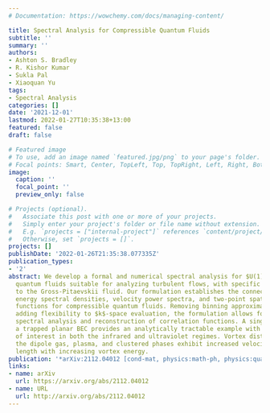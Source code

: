 ```yaml
---
# Documentation: https://wowchemy.com/docs/managing-content/

title: Spectral Analysis for Compressible Quantum Fluids
subtitle: ''
summary: ''
authors:
- Ashton S. Bradley
- R. Kishor Kumar
- Sukla Pal
- Xiaoquan Yu
tags:
- Spectral Analysis
categories: []
date: '2021-12-01'
lastmod: 2022-01-27T10:35:38+13:00
featured: false
draft: false

# Featured image
# To use, add an image named `featured.jpg/png` to your page's folder.
# Focal points: Smart, Center, TopLeft, Top, TopRight, Left, Right, BottomLeft, Bottom, BottomRight.
image:
  caption: ''
  focal_point: ''
  preview_only: false

# Projects (optional).
#   Associate this post with one or more of your projects.
#   Simply enter your project's folder or file name without extension.
#   E.g. `projects = ["internal-project"]` references `content/project/deep-learning/index.md`.
#   Otherwise, set `projects = []`.
projects: []
publishDate: '2022-01-26T21:35:38.077335Z'
publication_types:
- '2'
abstract: We develop a formal and numerical spectral analysis for $U(1)$ symmetry-breaking
  quantum fluids suitable for analyzing turbulent flows, with specific application
  to the Gross-Pitaevskii fluid. Our formulation establishes the connection between
  energy spectral densities, velocity power spectra, and two-point spatial correlation
  functions for compressible quantum fluids. Removing binning approximations, and
  adding flexibility to $k$-space evaluation, the formulation allows for high resolution
  spectral analysis and reconstruction of correlation functions. A single vortex in
  a trapped planar BEC provides an analytically tractable example with spectral features
  of interest in both the infrared and ultraviolet regimes. Vortex distributions spanning
  the dipole gas, plasma, and clustered phases exhibit increased velocity coherence
  length with increasing vortex energy.
publication: '*arXiv:2112.04012 [cond-mat, physics:math-ph, physics:quant-ph]*'
links:
- name: arXiv
  url: https://arxiv.org/abs/2112.04012
- name: URL
  url: http://arxiv.org/abs/2112.04012
---
```

